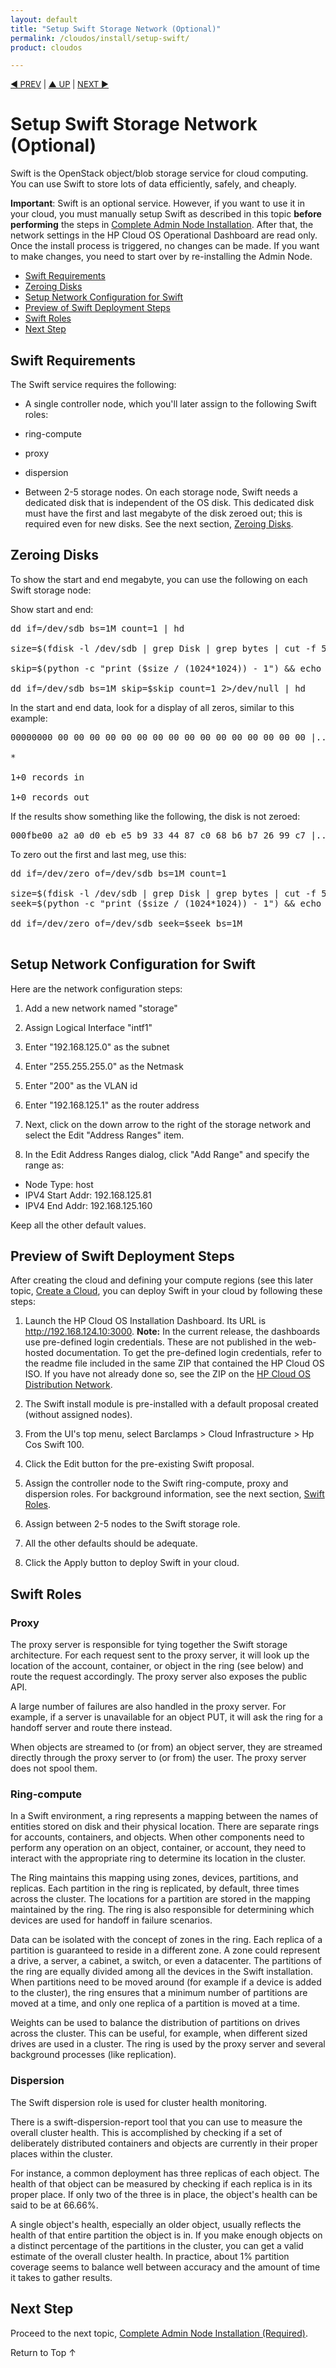 ```yaml
---
layout: default
title: "Setup Swift Storage Network (Optional)"
permalink: /cloudos/install/setup-swift/
product: cloudos

---
```


<a name="_top"> </a>

<script> 
 
function PageRefresh { 
onLoad="window.refresh" 
} 
 
PageRefresh();

</script>


<p style="font-size: small;"> <a href="/cloudos/install/customize-network-settings/">&#9664; PREV</a> | <a href="/cloudos/install/">&#9650; UP</a> | <a href="/cloudos/install/complete-admin-node-installation/">NEXT &#9654;</a> </p>

# Setup Swift Storage Network (Optional) 

Swift is the OpenStack object/blob storage service for cloud computing. You can use Swift to store lots of data efficiently, safely, and cheaply.

**Important**: Swift is an optional service. However, if you want to use it in your cloud, you must manually setup Swift as described 
in this topic **before performing** the steps in [Complete Admin Node Installation](/cloudos/install/complete-admin-node-installation). 
After that, the network settings in the HP Cloud OS Operational Dashboard are read only. Once the install process is triggered, 
no changes can be made. If you want to make changes, you need to start over by re-installing the Admin Node.

* [Swift Requirements](#swift-requirements)
* [Zeroing Disks](#zeroing-disks)
* [Setup Network Configuration for Swift](#setup-network-configuration-for-swift)
* [Preview of Swift Deployment Steps](#preview-of-swift-deployment-steps)
* [Swift Roles](#swift-roles)
* [Next Step](#next-step)


## Swift Requirements

The Swift service requires the following:

* A single controller node, which you'll later assign to the following Swift roles: 

 * ring-compute
 * proxy
 * dispersion

* Between 2-5 storage nodes. On each storage node, Swift needs a dedicated disk that is independent of the OS disk. 
This dedicated disk must have the first and last megabyte of the disk zeroed out; this is required even for new disks. See the next section, 
[Zeroing Disks](#zeroing-disks).

## Zeroing Disks

To show the start and end megabyte, you can use the following on each Swift storage node:

Show start and end:

<pre>
dd if=/dev/sdb bs=1M count=1 | hd <br/>
<nobr>size=$(fdisk -l  /dev/sdb | grep Disk | grep bytes | cut -f 5 -d" ") &amp;&amp; echo $size</nobr> <br />
skip=$(python -c "print ($size / (1024*1024)) - 1") &amp;&amp; echo $skip <br />
dd if=/dev/sdb bs=1M skip=$skip count=1 2>/dev/null | hd
</pre>	

In the start and end data, look for a display of all zeros, similar to this example:

<pre>
<nobr>00000000  00 00 00 00 00 00 00 00  00 00 00 00 00 00 00 00  |................|</nobr> <br />
* <br />
1+0 records in <br />
1+0 records out
</pre>	

If the results show something like the following, the disk is not zeroed:

<pre>
<nobr>000fbe00  a2 a0 d0 eb e5 b9 33 44  87 c0 68 b6 b7 26 99 c7  |......3D..h..&amp;..|</nobr>
</pre>	

To zero out the first and last meg, use this:

<pre>
dd if=/dev/zero of=/dev/sdb bs=1M count=1 <br />
<nobr>size=$(fdisk -l  /dev/sdb | grep Disk | grep bytes | cut -f 5 -d" ") && echo $size <br />
seek=$(python -c "print ($size / (1024*1024)) - 1") &amp;&amp; echo $seek</nobr> <br />
dd if=/dev/zero of=/dev/sdb seek=$seek bs=1M <br />
</pre>	

## Setup Network Configuration for Swift

Here are the network configuration steps:

1. Add a new network named "storage"

2. Assign Logical Interface "intf1"

3. Enter "192.168.125.0" as the subnet

4. Enter "255.255.255.0" as the Netmask

5. Enter "200" as the VLAN id

6. Enter "192.168.125.1" as the router address

7. Next, click on the down arrow to the right of the storage network and select the Edit "Address Ranges" item.

8. In the Edit Address Ranges dialog, click "Add Range" and specify the range as:

  * Node Type: host 
  * IPV4 Start Addr: 192.168.125.81
  * IPV4 End Addr: 192.168.125.160

Keep all the other default values.

## Preview of Swift Deployment Steps

After creating the cloud and defining your compute regions (see this later topic, [Create a Cloud](/cloudos/install/create-cloud), 
you can deploy Swift in your cloud by following these steps:

1. Launch the HP Cloud OS Installation Dashboard. Its URL is http://192.168.124.10:3000.  **Note:** In the current release, the dashboards use pre-defined login credentials. These are not published in the web-hosted documentation. To get the pre-defined login credentials, refer to the readme file included in the same ZIP that contained the HP Cloud OS ISO. If you have not already done so, see the ZIP on the <a href="https://cloudos.hpwsportal.com" target="codn">HP Cloud OS Distribution Network</a>. 

2. The Swift install module is pre-installed with a default proposal created (without assigned nodes).

3. From the UI's top menu, select Barclamps > Cloud Infrastructure > Hp Cos Swift 100.

4. Click the Edit button for the pre-existing Swift proposal.

4. Assign the controller node to the Swift ring-compute, proxy and dispersion roles. For background information, see the next section, [Swift Roles](#swift-roles). 

5. Assign between 2-5 nodes to the Swift storage role. 

6. All the other defaults should be adequate.

7. Click the Apply button to deploy Swift in your cloud. 

## Swift Roles

### Proxy

The proxy server is responsible for tying together the Swift storage architecture. For each request sent to the proxy server, 
it will look up the location of the account, container, or object in the ring (see below) and route the request accordingly. The 
proxy server also exposes the public API. 

A large number of failures are also handled in the proxy server. For example, if a server is unavailable for an object PUT, 
it will ask the ring for a handoff server and route there instead.

When objects are streamed to (or from) an object server, they are streamed directly through the proxy server to (or from) the user.  The 
proxy server does not spool them.

### Ring-compute

In a Swift environment, a ring represents a mapping between the names of entities stored on disk and their physical location. 
There are separate rings for accounts, containers, and objects. When other components need to perform any operation on an object, 
container, or account, they need to interact with the appropriate ring to determine its location in the cluster.

The Ring maintains this mapping using zones, devices, partitions, and replicas. Each partition in the ring is replicated, by default, 
three times across the cluster.  The locations for a partition are stored in the mapping maintained by the ring. The ring is 
also responsible for determining which devices are used for handoff in failure scenarios.

Data can be isolated with the concept of zones in the ring. Each replica of a partition is guaranteed to reside in a different zone. 
A zone could represent a drive, a server, a cabinet, a switch, or even a datacenter. The partitions of the ring are equally divided 
among all the devices in the Swift installation. When partitions need to be moved around (for example if a device is added to the cluster), 
the ring ensures that a minimum number of partitions are moved at a time, and only one replica of a partition is moved at a time.

Weights can be used to balance the distribution of partitions on drives across the cluster. This can be useful, for example, 
when different sized drives are used in a cluster. The ring is used by the proxy server and several background processes (like replication).

### Dispersion

The Swift dispersion role is used for cluster health monitoring. 

There is a swift-dispersion-report tool that you can use to measure the overall cluster health. This is accomplished by checking if a 
set of deliberately distributed containers and objects are currently in their proper places within the cluster. 

For instance, a common deployment has three replicas of each object. The health of that object can be measured by checking if each 
replica is in its proper place. If only two of the three is in place, the object's health can be said to be at 66.66%.

A single object's health, especially an older object, usually reflects the health of that entire partition the object is in. 
If you make enough objects on a distinct percentage of the partitions in the cluster, you can get a valid estimate of the overall 
cluster health. In practice, about 1% partition coverage seems to balance well between accuracy and the amount of time 
it takes to gather results.

## Next Step

Proceed to the next topic, [Complete Admin Node Installation (Required)](/cloudos/install/complete-admin-node-installation/).

<a href="#_top" style="padding:14px 0px 14px 0px; text-decoration: none;"> Return to Top &#8593; </a>


